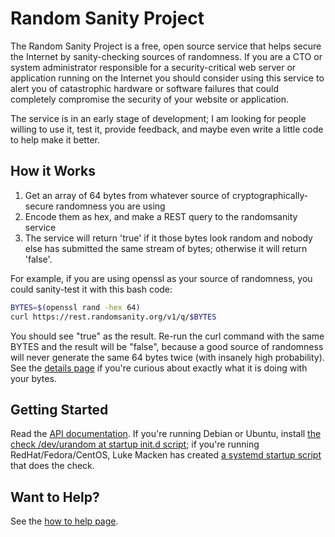 # Random Sanity Project

The Random Sanity Project is a free, open source service that
helps secure the Internet by sanity-checking sources of
randomness. If you are a CTO or system administrator responsible for
a security-critical web server or application running on the
Internet you should consider using this service to alert you
of catastrophic hardware or software failures that could completely
compromise the security of your website or application.

The service is in an early stage of development; I am looking for
people willing to use it, test it, provide feedback, and maybe
even write a little code to help make it better.

## How it Works

1. Get an array of 64 bytes from whatever source of cryptographically-secure randomness you are using
2. Encode them as hex, and make a REST query to the randomsanity service
3. The service will return 'true' if it those bytes look random and nobody else has submitted the same stream of bytes; otherwise it will return 'false'.

For example, if you are using openssl as your source of
randomness, you could sanity-test it with this bash code:

```bash
BYTES=$(openssl rand -hex 64)
curl https://rest.randomsanity.org/v1/q/$BYTES
```

You should see "true" as the result. Re-run the curl command with
the same BYTES and the result will be "false", because a good
source of randomness will never generate the same 64 bytes twice
(with insanely high probability). See
the [details page](details) if you're curious about
exactly what it is doing with your bytes.

## Getting Started

Read the [API documentation](rest_api). If you're running Debian or Ubuntu,
install [the check /dev/urandom at startup init.d script](https://github.com/RandomSanityProject/randomsanity_debian/blob/master/randomsanity); if you're running RedHat/Fedora/CentOS, Luke Macken has created [a systemd startup script](https://github.com/lmacken/randomsanity_redhat) that does the  check.

## Want to Help?
See the [how to help page](how_to_help).

